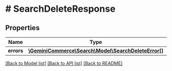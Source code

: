 # # SearchDeleteResponse


## Properties 


Name | Type | Description | Notes
------------ | ------------- | ------------- | -------------
**errors**| [**\GeminiCommerce\Search\Model\SearchDeleteError[]**](SearchDeleteError.md) |   | [optional]


[[Back to Model list]](../../README.md#models) [[Back to API list]](../../README.md#endpoints) [[Back to README]](../../README.md)

